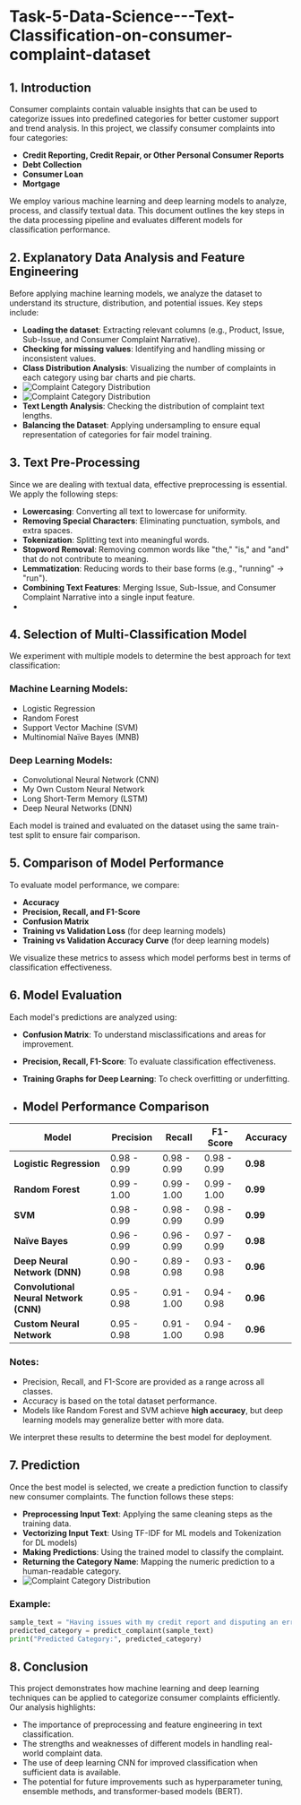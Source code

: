 # Task-5-Data-Science---Text-Classification-on-consumer-complaint-dataset


## 1. Introduction
Consumer complaints contain valuable insights that can be used to categorize issues into predefined categories for better customer support and trend analysis. In this project, we classify consumer complaints into four categories:

- **Credit Reporting, Credit Repair, or Other Personal Consumer Reports**
- **Debt Collection**
- **Consumer Loan**
- **Mortgage**

We employ various machine learning and deep learning models to analyze, process, and classify textual data. This document outlines the key steps in the data processing pipeline and evaluates different models for classification performance.

## 2. Explanatory Data Analysis and Feature Engineering
Before applying machine learning models, we analyze the dataset to understand its structure, distribution, and potential issues. Key steps include:

- **Loading the dataset**: Extracting relevant columns (e.g., Product, Issue, Sub-Issue, and Consumer Complaint Narrative).
- **Checking for missing values**: Identifying and handling missing or inconsistent values.
- **Class Distribution Analysis**: Visualizing the number of complaints in each category using bar charts and pie charts.
- ![Complaint Category Distribution](Image/Complaints_By_Product_Category.jpg)
- ![Complaint Category Distribution](Image/Balanced_Complaints_By_Product_Category.jpg)
- **Text Length Analysis**: Checking the distribution of complaint text lengths.
- **Balancing the Dataset**: Applying undersampling to ensure equal representation of categories for fair model training.

## 3. Text Pre-Processing
Since we are dealing with textual data, effective preprocessing is essential. We apply the following steps:

- **Lowercasing**: Converting all text to lowercase for uniformity.
- **Removing Special Characters**: Eliminating punctuation, symbols, and extra spaces.
- **Tokenization**: Splitting text into meaningful words.
- **Stopword Removal**: Removing common words like "the," "is," and "and" that do not contribute to meaning.
- **Lemmatization**: Reducing words to their base forms (e.g., "running" → "run").
- **Combining Text Features**: Merging Issue, Sub-Issue, and Consumer Complaint Narrative into a single input feature.
- 

  

## 4. Selection of Multi-Classification Model
We experiment with multiple models to determine the best approach for text classification:

### Machine Learning Models:
- Logistic Regression
- Random Forest
- Support Vector Machine (SVM)
- Multinomial Naïve Bayes (MNB)

### Deep Learning Models:
- Convolutional Neural Network (CNN)
- My Own Custom Neural Network
- Long Short-Term Memory (LSTM)
- Deep Neural Networks (DNN)

Each model is trained and evaluated on the dataset using the same train-test split to ensure fair comparison.

## 5. Comparison of Model Performance
To evaluate model performance, we compare:

- **Accuracy**
- **Precision, Recall, and F1-Score**
- **Confusion Matrix**
- **Training vs Validation Loss** (for deep learning models)
- **Training vs Validation Accuracy Curve** (for deep learning models)

We visualize these metrics to assess which model performs best in terms of classification effectiveness.

## 6. Model Evaluation
Each model's predictions are analyzed using:

- **Confusion Matrix**: To understand misclassifications and areas for improvement.
- **Precision, Recall, F1-Score**: To evaluate classification effectiveness.
- **Training Graphs for Deep Learning**: To check overfitting or underfitting.

- ## Model Performance Comparison

| Model                 | Precision | Recall | F1-Score | Accuracy |
|-----------------------|-----------|--------|----------|----------|
| **Logistic Regression** | 0.98 - 0.99 | 0.98 - 0.99 | 0.98 - 0.99 | **0.98** |
| **Random Forest**      | 0.99 - 1.00 | 0.99 - 1.00 | 0.99 - 1.00 | **0.99** |
| **SVM**               | 0.98 - 0.99 | 0.98 - 0.99 | 0.98 - 0.99 | **0.99** |
| **Naïve Bayes**       | 0.96 - 0.99 | 0.96 - 0.99 | 0.97 - 0.99 | **0.98** |
| **Deep Neural Network (DNN)** | 0.90 - 0.98 | 0.89 - 0.98 | 0.93 - 0.98 | **0.96** |
| **Convolutional Neural Network (CNN)** | 0.95 - 0.98 | 0.91 - 1.00 | 0.94 - 0.98 | **0.96** |
| **Custom Neural Network** | 0.95 - 0.98 | 0.91 - 1.00 | 0.94 - 0.98 | **0.96** |

### Notes:
- Precision, Recall, and F1-Score are provided as a range across all classes.
- Accuracy is based on the total dataset performance.
- Models like Random Forest and SVM achieve **high accuracy**, but deep learning models may generalize better with more data.


We interpret these results to determine the best model for deployment.

## 7. Prediction
Once the best model is selected, we create a prediction function to classify new consumer complaints. The function follows these steps:

- **Preprocessing Input Text**: Applying the same cleaning steps as the training data.
- **Vectorizing Input Text**: Using TF-IDF for ML models and Tokenization for DL models)
- **Making Predictions**: Using the trained model to classify the complaint.
- **Returning the Category Name**: Mapping the numeric prediction to a human-readable category.
-  ![Complaint Category Distribution](Image/accuracy.jpg)

### Example:
```python
sample_text = "Having issues with my credit report and disputing an error"
predicted_category = predict_complaint(sample_text)
print("Predicted Category:", predicted_category)
```

## 8. Conclusion
This project demonstrates how machine learning and deep learning techniques can be applied to categorize consumer complaints efficiently. Our analysis highlights:

- The importance of preprocessing and feature engineering in text classification.
- The strengths and weaknesses of different models in handling real-world complaint data.
- The use of deep learning CNN for improved classification when sufficient data is available.
- The potential for future improvements such as hyperparameter tuning, ensemble methods, and transformer-based models (BERT).
